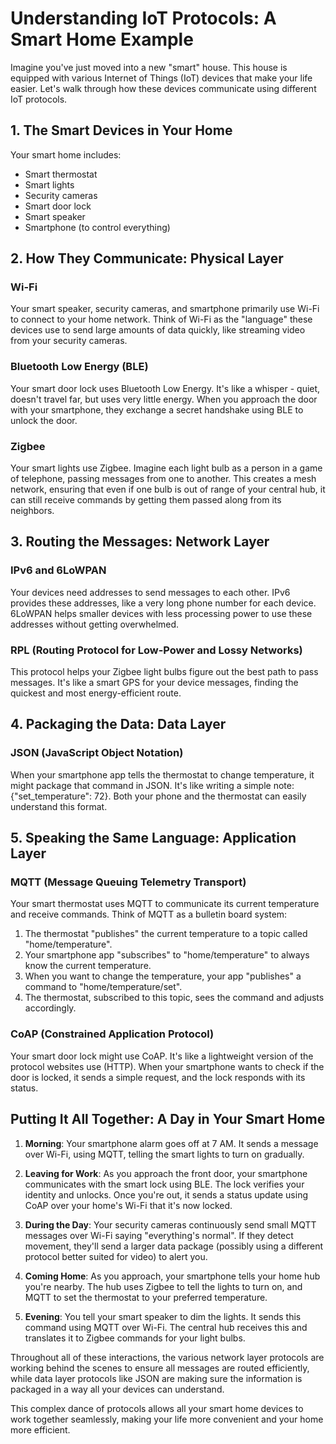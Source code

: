# Understanding IoT Protocols: A Smart Home Example

Imagine you've just moved into a new "smart" house. This house is equipped with various Internet of Things (IoT) devices that make your life easier. Let's walk through how these devices communicate using different IoT protocols.

## 1. The Smart Devices in Your Home

Your smart home includes:
- Smart thermostat
- Smart lights
- Security cameras
- Smart door lock
- Smart speaker
- Smartphone (to control everything)

## 2. How They Communicate: Physical Layer

### Wi-Fi
Your smart speaker, security cameras, and smartphone primarily use Wi-Fi to connect to your home network. Think of Wi-Fi as the "language" these devices use to send large amounts of data quickly, like streaming video from your security cameras.

### Bluetooth Low Energy (BLE)
Your smart door lock uses Bluetooth Low Energy. It's like a whisper - quiet, doesn't travel far, but uses very little energy. When you approach the door with your smartphone, they exchange a secret handshake using BLE to unlock the door.

### Zigbee
Your smart lights use Zigbee. Imagine each light bulb as a person in a game of telephone, passing messages from one to another. This creates a mesh network, ensuring that even if one bulb is out of range of your central hub, it can still receive commands by getting them passed along from its neighbors.

## 3. Routing the Messages: Network Layer

### IPv6 and 6LoWPAN
Your devices need addresses to send messages to each other. IPv6 provides these addresses, like a very long phone number for each device. 6LoWPAN helps smaller devices with less processing power to use these addresses without getting overwhelmed.

### RPL (Routing Protocol for Low-Power and Lossy Networks)
This protocol helps your Zigbee light bulbs figure out the best path to pass messages. It's like a smart GPS for your device messages, finding the quickest and most energy-efficient route.

## 4. Packaging the Data: Data Layer

### JSON (JavaScript Object Notation)
When your smartphone app tells the thermostat to change temperature, it might package that command in JSON. It's like writing a simple note: {"set_temperature": 72}. Both your phone and the thermostat can easily understand this format.

## 5. Speaking the Same Language: Application Layer

### MQTT (Message Queuing Telemetry Transport)
Your smart thermostat uses MQTT to communicate its current temperature and receive commands. Think of MQTT as a bulletin board system:

1. The thermostat "publishes" the current temperature to a topic called "home/temperature".
2. Your smartphone app "subscribes" to "home/temperature" to always know the current temperature.
3. When you want to change the temperature, your app "publishes" a command to "home/temperature/set".
4. The thermostat, subscribed to this topic, sees the command and adjusts accordingly.

### CoAP (Constrained Application Protocol)
Your smart door lock might use CoAP. It's like a lightweight version of the protocol websites use (HTTP). When your smartphone wants to check if the door is locked, it sends a simple request, and the lock responds with its status.

## Putting It All Together: A Day in Your Smart Home

1. **Morning**: Your smartphone alarm goes off at 7 AM. It sends a message over Wi-Fi, using MQTT, telling the smart lights to turn on gradually.

2. **Leaving for Work**: As you approach the front door, your smartphone communicates with the smart lock using BLE. The lock verifies your identity and unlocks. Once you're out, it sends a status update using CoAP over your home's Wi-Fi that it's now locked.

3. **During the Day**: Your security cameras continuously send small MQTT messages over Wi-Fi saying "everything's normal". If they detect movement, they'll send a larger data package (possibly using a different protocol better suited for video) to alert you.

4. **Coming Home**: As you approach, your smartphone tells your home hub you're nearby. The hub uses Zigbee to tell the lights to turn on, and MQTT to set the thermostat to your preferred temperature.

5. **Evening**: You tell your smart speaker to dim the lights. It sends this command using MQTT over Wi-Fi. The central hub receives this and translates it to Zigbee commands for your light bulbs.

Throughout all of these interactions, the various network layer protocols are working behind the scenes to ensure all messages are routed efficiently, while data layer protocols like JSON are making sure the information is packaged in a way all your devices can understand.

This complex dance of protocols allows all your smart home devices to work together seamlessly, making your life more convenient and your home more efficient.

